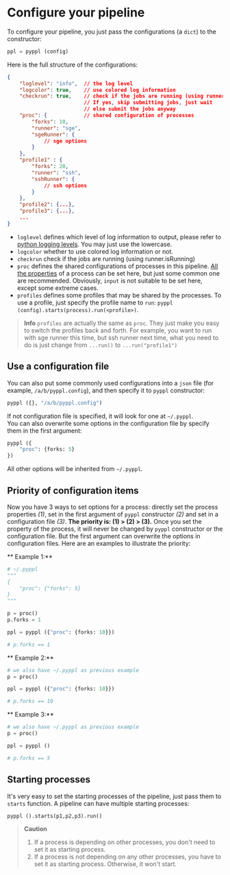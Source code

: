 # Configure your pipeline
<!-- toc -->

To configure your pipeline, you just pass the configurations (a `dict`) to the constructor:
```python
ppl = pyppl (config)
```
Here is the full structure of the configurations:
```json
{
    "loglevel": "info",  // the log level
    "logcolor": true,    // use colored log information
	"checkrun": true,    // check if the jobs are running (using runner.isRunning)
	                     // If yes, skip submitting jobs, just wait
						 // else submit the jobs anyway
    "proc": {            // shared configuration of processes
        "forks": 10,
        "runner": "sge",
        "sgeRunner": {
            // sge options
        }
    },
    "profile1" : {
        "forks": 20,
        "runner": "ssh",
        "sshRunner": {
            // ssh options
        }
    },
    "profile2": {...},
    "profile3": {...},
    ...
}
```
- `loglevel` defines which level of log information to output, please refer to [python logging levels][1]. You may just use the lowercase. 
- `logcolor` whether to use colored log information or not.
- `checkrun` check if the jobs are running (using runner.isRunning)
- `proc` defines the shared configurations of processes in this pipeline. [All the properties][2] of a process can be set here, but just some common one are recommended. Obviously, `input` is not suitable to be set here, except some extreme cases.
- `profiles` defines some profiles that may be shared by the processes. To use a profile, just specify the profile name to `run`: `pyppl (config).starts(process).run(<profile>)`.

> **Info** `profiles` are actually the same as `proc`. They just make you easy to switch the profiles back and forth. For example, you want to run with sge runner this time, but ssh runner next time, what you need to do is just change from `...run()` to `...run("profile1")`

## Use a configuration file
You can also put some commonly used configurations into a `json` file (for example, `/a/b/pyppl.config`), and then specify it to `pyppl` constructor:
```python
pyppl ({}, "/a/b/pyppl.config")
```
If not configuration file is specified, it will look for one at `~/.pyppl`.  
You can also overwrite some options in the configuration file by specify them in the first argument:
```python
pyppl ({
    "proc": {forks: 5}
})
```
All other options will be inherited from `~/.pyppl`.

## Priority of configuration items
Now you have 3 ways to set options for a process: directly set the process properties _(1)_, set in the first argument of `pyppl` constructor _(2)_ and set in a configuration file _(3)_. 
**The priority is: (1) > (2) > (3).**
Once you set the property of the process, it will never be changed by `pyppl` constructor or the configuration file. But the first argument can overwrite the options in configuration files.
Here are an examples to illustrate the priority:

** Example 1:**
```python
# ~/.pyppl
"""
{
    "proc": {"forks": 5}
}
"""

p = proc()
p.forks = 1

ppl = pyppl ({"proc": {forks: 10}})

# p.forks == 1
```
** Example 2:**
```python
# we also have ~/.pyppl as previous example
p = proc()

ppl = pyppl ({"proc": {forks: 10}})

# p.forks == 10
```
** Example 3:**
```python
# we also have ~/.pyppl as previous example
p = proc()

ppl = pyppl ()

# p.forks == 5
```

## Starting processes
It's very easy to set the starting processes of the pipeline, just pass them to `starts` function. A pipeline can have multiple starting processes:
```python
pyppl ().starts(p1,p2,p3).run()
```
> **Caution** 
> 1. If a process is depending on other processes, you don't need to set it as starting process.
> 2. If a process is not depending on any other processes, you have to set it as starting process. Otherwise, it won't start.


[1]: https://docs.python.org/2/library/logging.html#logging-levels
[2]: https://pwwang.gitbooks.io/pyppl/content/set-other-properties-of-a-process.html